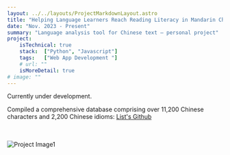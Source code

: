 ```yaml
---
layout: ../../layouts/ProjectMarkdownLayout.astro
title: "Helping Language Learners Reach Reading Literacy in Mandarin Chinese"
date: "Nov. 2023 - Present"
summary: "Language analysis tool for Chinese text – personal project"
project:
    isTechnical: true
    stack:  ["Python", "Javascript"]
    tags:   ["Web App Development "]
    # url: ""
    isMoreDetail: true
# image: ""
---
```


<p>Currently under development.</p>
<p>Compiled a comprehensive database comprising over 11,200 Chinese characters and 2,200 Chinese idioms: <a href="https://github.com/alyssabedard/zhongwen" target="_blank">List's Github</a></p><br><br>  


<img src="https://www.images.alyssabedard.com/hanzi.png" alt="Project Image1">
